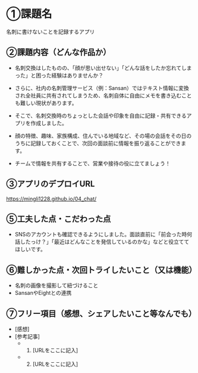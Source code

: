 # ①課題名
名刺に書けないことを記録するアプリ

## ②課題内容（どんな作品か）
- 名刺交換はしたものの、「顔が思い出せない」「どんな話をしたか忘れてしまった」と困った経験はありませんか？
- さらに、社内の名刺管理サービス（例：Sansan）ではテキスト情報に変換され全社員に共有されてしまうため、名刺自体に自由にメモを書き込むことも難しい現状があります。

- そこで、名刺交換時のちょっとした会話や印象を自由に記録・共有できるアプリを作成しました。
- 顔の特徴、趣味、家族構成、住んでいる地域など、その場の会話をその日のうちに記録しておくことで、次回の面談前に情報を振り返ることができます。
- チームで情報を共有することで、営業や接待の役に立てましょう！

## ③アプリのデプロイURL
https://mingli1228.github.io/04_chat/

## ⑤工夫した点・こだわった点
- SNSのアカウントも確認できるようにしました。面談直前に「前会った時何話したっけ？」「最近はどんなことを発信しているのかな」などと役立ててほしいです。

## ⑥難しかった点・次回トライしたいこと（又は機能）
- 名刺の画像を撮影して紐づけること
- SansanやEightとの連携

## ⑦フリー項目（感想、シェアしたいこと等なんでも）
- [感想]
- [参考記事]
  - 1. [URLをここに記入]
  - 2. [URLをここに記入]
